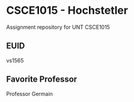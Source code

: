 # CSCE1015 - Hochstetler
Assignment repository for UNT CSCE1015
## EUID
vs1565
## Favorite Professor
Professor Germain
